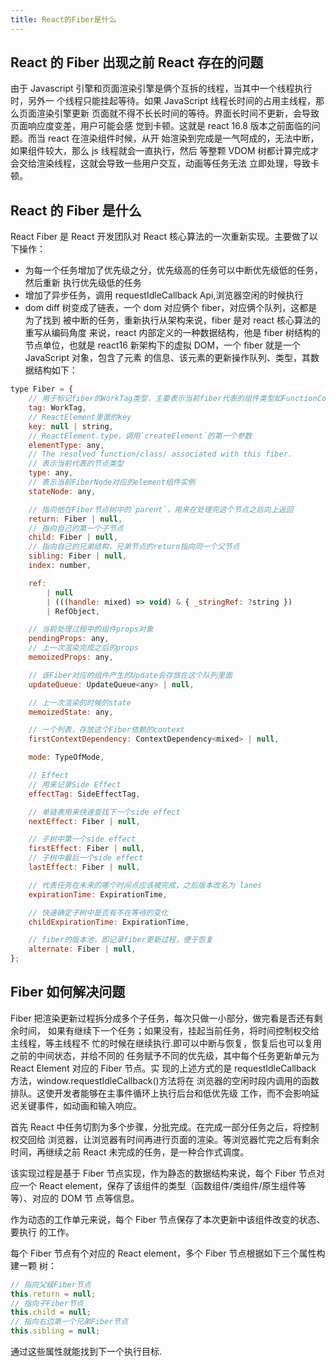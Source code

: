 ```yaml
---
title: React的Fiber是什么
---
```


## React 的 Fiber 出现之前 React 存在的问题

由于 Javascript 引擎和页面渲染引擎是俩个互拆的线程，当其中一个线程执行时，另外一
个线程只能挂起等待。如果 JavaScript 线程长时间的占用主线程，那么页面渲染引擎更新
页面就不得不长长时间的等待。界面长时间不更新，会导致页面响应度变差，用户可能会感
觉到卡顿。这就是 react 16.8 版本之前面临的问题。而当 react 在渲染组件时候，从开
始渲染到完成是一气呵成的，无法中断，如果组件较大，那么 js 线程就会一直执行，然后
等整颗 VDOM 树都计算完成才会交给渲染线程，这就会导致一些用户交互，动画等任务无法
立即处理，导致卡顿。

## React 的 Fiber 是什么

React Fiber 是 React 开发团队对 React 核心算法的一次重新实现。主要做了以下操作：

-   为每一个任务增加了优先级之分，优先级高的任务可以中断优先级低的任务，然后重新
    执行优先级低的任务
-   增加了异步任务，调用 requestIdleCallback Api,浏览器空闲的时候执行
-   dom diff 树变成了链表，一个 dom 对应俩个 fiber，对应俩个队列，这都是为了找到
    被中断的任务，重新执行从架构来说，fiber 是对 react 核心算法的重写从编码角度
    来说，react 内部定义的一种数据结构，他是 fiber 树结构的节点单位，也就是
    react16 新架构下的虚拟 DOM，一个 fiber 就是一个 JavaScript 对象，包含了元素
    的信息、该元素的更新操作队列、类型，其数据结构如下：

```js
type Fiber = {
	// 用于标记fiber的WorkTag类型，主要表示当前fiber代表的组件类型如FunctionComponent、ClassComponent等
	tag: WorkTag,
	// ReactElement里面的key
	key: null | string,
	// ReactElement.type，调用`createElement`的第一个参数
	elementType: any,
	// The resolved function/class/ associated with this fiber.
	// 表示当前代表的节点类型
	type: any,
	// 表示当前FiberNode对应的element组件实例
	stateNode: any,

	// 指向他在Fiber节点树中的`parent`，用来在处理完这个节点之后向上返回
	return: Fiber | null,
	// 指向自己的第一个子节点
	child: Fiber | null,
	// 指向自己的兄弟结构，兄弟节点的return指向同一个父节点
	sibling: Fiber | null,
	index: number,

	ref:
		| null
		| (((handle: mixed) => void) & { _stringRef: ?string })
		| RefObject,

	// 当前处理过程中的组件props对象
	pendingProps: any,
	// 上一次渲染完成之后的props
	memoizedProps: any,

	// 该Fiber对应的组件产生的Update会存放在这个队列里面
	updateQueue: UpdateQueue<any> | null,

	// 上一次渲染的时候的state
	memoizedState: any,

	// 一个列表，存放这个Fiber依赖的context
	firstContextDependency: ContextDependency<mixed> | null,

	mode: TypeOfMode,

	// Effect
	// 用来记录Side Effect
	effectTag: SideEffectTag,

	// 单链表用来快速查找下一个side effect
	nextEffect: Fiber | null,

	// 子树中第一个side effect
	firstEffect: Fiber | null,
	// 子树中最后一个side effect
	lastEffect: Fiber | null,

	// 代表任务在未来的哪个时间点应该被完成，之后版本改名为 lanes
	expirationTime: ExpirationTime,

	// 快速确定子树中是否有不在等待的变化
	childExpirationTime: ExpirationTime,

	// fiber的版本池，即记录fiber更新过程，便于恢复
	alternate: Fiber | null,
};
```

## Fiber 如何解决问题

Fiber 把渲染更新过程拆分成多个子任务，每次只做一小部分，做完看是否还有剩余时间，
如果有继续下一个任务；如果没有，挂起当前任务，将时间控制权交给主线程，等主线程不
忙的时候在继续执行.即可以中断与恢复，恢复后也可以复用之前的中间状态，并给不同的
任务赋予不同的优先级，其中每个任务更新单元为 React Element 对应的 Fiber 节点。实
现的上述方式的是 requestIdleCallback 方法，window.requestIdleCallback()方法将在
浏览器的空闲时段内调用的函数排队。这使开发者能够在主事件循环上执行后台和低优先级
工作，而不会影响延迟关键事件，如动画和输入响应。

首先 React 中任务切割为多个步骤，分批完成。在完成一部分任务之后，将控制权交回给
浏览器，让浏览器有时间再进行页面的渲染。等浏览器忙完之后有剩余时间，再继续之前
React 未完成的任务，是一种合作式调度。

该实现过程是基于 Fiber 节点实现，作为静态的数据结构来说，每个 Fiber 节点对应一个
React element，保存了该组件的类型（函数组件/类组件/原生组件等等）、对应的 DOM 节
点等信息。

作为动态的工作单元来说，每个 Fiber 节点保存了本次更新中该组件改变的状态、要执行
的工作。

每个 Fiber 节点有个对应的 React element，多个 Fiber 节点根据如下三个属性构建一颗
树：

```js
// 指向父级Fiber节点
this.return = null;
// 指向子Fiber节点
this.child = null;
// 指向右边第一个兄弟Fiber节点
this.sibling = null;
```

通过这些属性就能找到下一个执行目标.
